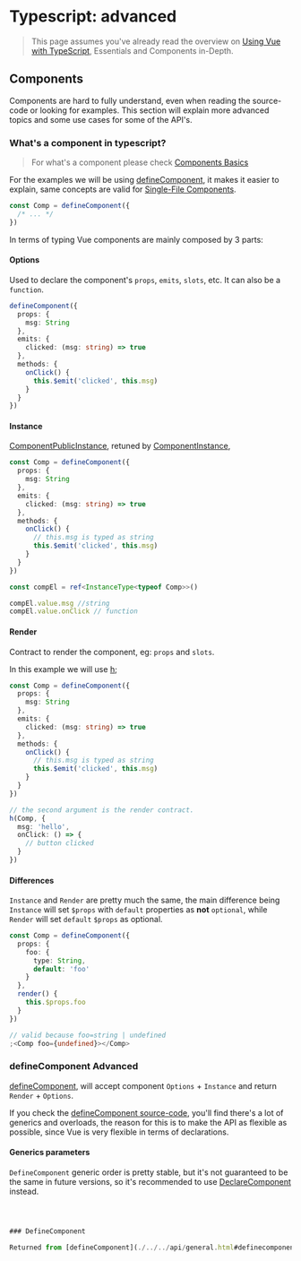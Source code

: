 # Typescript: advanced

> This page assumes you've already read the overview on [Using Vue with TypeScript](./overview), Essentials and Components in-Depth.

## Components

Components are hard to fully understand, even when reading the source-code or looking for examples. This section will explain more advanced topics and some use cases for some of the API's.

### What's a component in typescript?

> For what's a component please check [Components Basics](./../essentials/component-basics)

For the examples we will be using [defineComponent](./../../api/general.html#definecomponent), it makes it easier to explain, same concepts are valid for [Single-File Components](./../../guide/scaling-up/sfc).

```ts
const Comp = defineComponent({
  /* ... */
})
```

In terms of typing Vue components are mainly composed by 3 parts:

#### Options

Used to declare the component's `props`, `emits`, `slots`, etc. It can also be a `function`.

```ts
defineComponent({
  props: {
    msg: String
  },
  emits: {
    clicked: (msg: string) => true
  },
  methods: {
    onClick() {
      this.$emit('clicked', this.msg)
    }
  }
})
```

#### Instance

[ComponentPublicInstance](../../api/component-instance.md), retuned by [ComponentInstance](./../../api/utility-types#componentinstance),

```ts
const Comp = defineComponent({
  props: {
    msg: String
  },
  emits: {
    clicked: (msg: string) => true
  },
  methods: {
    onClick() {
      // this.msg is typed as string
      this.$emit('clicked', this.msg)
    }
  }
})

const compEl = ref<InstanceType<typeof Comp>>()

compEl.value.msg //string
compEl.value.onClick // function
```

#### Render

Contract to render the component, eg: `props` and `slots`.

In this example we will use [h](../../api/render-function.md);

```ts
const Comp = defineComponent({
  props: {
    msg: String
  },
  emits: {
    clicked: (msg: string) => true
  },
  methods: {
    onClick() {
      // this.msg is typed as string
      this.$emit('clicked', this.msg)
    }
  }
})

// the second argument is the render contract.
h(Comp, {
  msg: 'hello',
  onClick: () => {
    // button clicked
  }
})
```

#### Differences

`Instance` and `Render` are pretty much the same, the main difference being `Instance` will set
`$props` with `default` properties as **not** `optional`, while `Render` will set `default` `$props` as optional.

```ts
const Comp = defineComponent({
  props: {
    foo: {
      type: String,
      default: 'foo'
    }
  },
  render() {
    this.$props.foo
  }
})

// valid because foo=string | undefined
;<Comp foo={undefined}></Comp>
```

### defineComponent Advanced

[defineComponent](./../../api/general.html#definecomponent), will accept component `Options` + `Instance` and return `Render` + `Options`.

If you check the [defineComponent source-code](https://github.com/vuejs/core/blob/main/packages/runtime-core/src/apiDefineComponent.ts), you'll find there's a lot of generics and overloads, the reason for this is to make the API as flexible as possible, since Vue is very flexible in terms of declarations.

#### Generics parameters

`DefineComponent` generic order is pretty stable, but it's not guaranteed to be the same in future versions, so it's recommended to use [DeclareComponent](./../../api/utility-types.html#declarecomponent) instead.

```ts



### DefineComponent

Returned from [defineComponent](./../../api/general.html#definecomponent),
```
